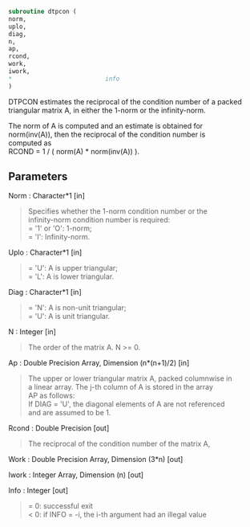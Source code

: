 ```fortran  
subroutine dtpcon (  
norm,  
uplo,  
diag,  
n,  
ap,  
rcond,  
work,  
iwork,  
*                          info  
)  
```  
  
DTPCON estimates the reciprocal of the condition number of a packed  
triangular matrix A, in either the 1-norm or the infinity-norm.  
  
The norm of A is computed and an estimate is obtained for  
norm(inv(A)), then the reciprocal of the condition number is  
computed as  
RCOND = 1 / ( norm(A) * norm(inv(A)) ).  
  
## Parameters  
Norm : Character*1 [in]  
> Specifies whether the 1-norm condition number or the  
> infinity-norm condition number is required:  
> = '1' or 'O':  1-norm;  
> = 'I':         Infinity-norm.  
  
Uplo : Character*1 [in]  
> = 'U':  A is upper triangular;  
> = 'L':  A is lower triangular.  
  
Diag : Character*1 [in]  
> = 'N':  A is non-unit triangular;  
> = 'U':  A is unit triangular.  
  
N : Integer [in]  
> The order of the matrix A.  N >= 0.  
  
Ap : Double Precision Array, Dimension (n*(n+1)/2) [in]  
> The upper or lower triangular matrix A, packed columnwise in  
> a linear array.  The j-th column of A is stored in the array  
> AP as follows:  
> If DIAG = 'U', the diagonal elements of A are not referenced  
> and are assumed to be 1.  
  
Rcond : Double Precision [out]  
> The reciprocal of the condition number of the matrix A,  
  
Work : Double Precision Array, Dimension (3*n) [out]  
  
Iwork : Integer Array, Dimension (n) [out]  
  
Info : Integer [out]  
> = 0:  successful exit  
> < 0:  if INFO = -i, the i-th argument had an illegal value  
  
